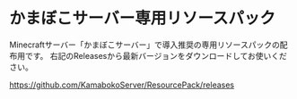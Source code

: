 # かまぼこサーバー専用リソースパック

Minecraftサーバー「かまぼこサーバー」で導入推奨の専用リソースパックの配布用です。
右記のReleasesから最新バージョンをダウンロードしてお使いください。

https://github.com/KamabokoServer/ResourcePack/releases
